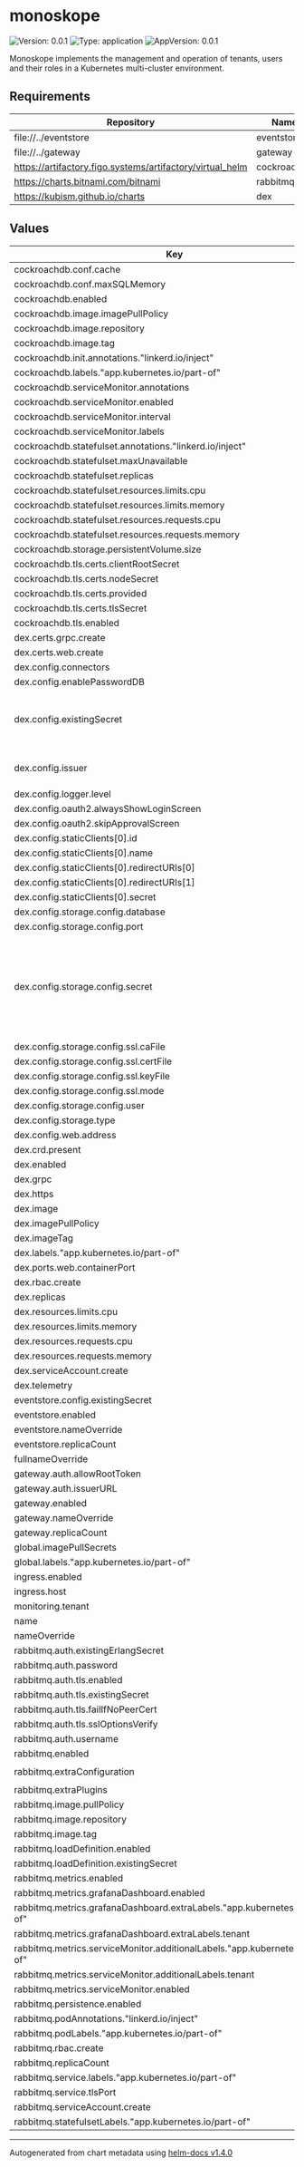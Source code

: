 # monoskope

![Version: 0.0.1](https://img.shields.io/badge/Version-0.0.1-informational?style=flat-square) ![Type: application](https://img.shields.io/badge/Type-application-informational?style=flat-square) ![AppVersion: 0.0.1](https://img.shields.io/badge/AppVersion-0.0.1-informational?style=flat-square)

Monoskope implements the management and operation of tenants, users and their roles in a Kubernetes multi-cluster environment.

## Requirements

| Repository | Name | Version |
|------------|------|---------|
| file://../eventstore | eventstore |  |
| file://../gateway | gateway |  |
| https://artifactory.figo.systems/artifactory/virtual_helm | cockroachdb | 5.0.2 |
| https://charts.bitnami.com/bitnami | rabbitmq | 8.6.1 |
| https://kubism.github.io/charts | dex | 1.0.18 |

## Values

| Key | Type | Default | Description |
|-----|------|---------|-------------|
| cockroachdb.conf.cache | string | `"25%"` |  |
| cockroachdb.conf.maxSQLMemory | string | `"25%"` |  |
| cockroachdb.enabled | bool | `true` |  |
| cockroachdb.image.imagePullPolicy | string | `"Always"` |  |
| cockroachdb.image.repository | string | `"gitlab.figo.systems/platform/dependency_proxy/containers/cockroachdb/cockroach"` |  |
| cockroachdb.image.tag | string | `"v20.2.2"` |  |
| cockroachdb.init.annotations."linkerd.io/inject" | string | `"disabled"` |  |
| cockroachdb.labels."app.kubernetes.io/part-of" | string | `"monoskope"` |  |
| cockroachdb.serviceMonitor.annotations | object | `{}` |  |
| cockroachdb.serviceMonitor.enabled | bool | `true` |  |
| cockroachdb.serviceMonitor.interval | string | `"30s"` |  |
| cockroachdb.serviceMonitor.labels | object | `{}` |  |
| cockroachdb.statefulset.annotations."linkerd.io/inject" | string | `"disabled"` |  |
| cockroachdb.statefulset.maxUnavailable | int | `1` |  |
| cockroachdb.statefulset.replicas | int | `3` |  |
| cockroachdb.statefulset.resources.limits.cpu | int | `1` |  |
| cockroachdb.statefulset.resources.limits.memory | string | `"2Gi"` |  |
| cockroachdb.statefulset.resources.requests.cpu | string | `"500m"` |  |
| cockroachdb.statefulset.resources.requests.memory | string | `"1Gi"` |  |
| cockroachdb.storage.persistentVolume.size | string | `"20Gi"` |  |
| cockroachdb.tls.certs.clientRootSecret | string | `"monoskope-crdb-root"` |  |
| cockroachdb.tls.certs.nodeSecret | string | `"monoskope-crdb-node"` |  |
| cockroachdb.tls.certs.provided | bool | `true` |  |
| cockroachdb.tls.certs.tlsSecret | bool | `true` |  |
| cockroachdb.tls.enabled | bool | `true` |  |
| dex.certs.grpc.create | bool | `false` |  |
| dex.certs.web.create | bool | `false` |  |
| dex.config.connectors | list | `[]` |  |
| dex.config.enablePasswordDB | bool | `false` |  |
| dex.config.existingSecret | string | `"monoskope-dex-config"` | Name of the secret containing the dex config |
| dex.config.issuer | string | `"https://monoskope.io/dex"` | Domain of the issuer (dex) |
| dex.config.logger.level | string | `"debug"` |  |
| dex.config.oauth2.alwaysShowLoginScreen | bool | `false` |  |
| dex.config.oauth2.skipApprovalScreen | bool | `true` |  |
| dex.config.staticClients[0].id | string | `"gateway"` |  |
| dex.config.staticClients[0].name | string | `"Monoskope Gateway"` |  |
| dex.config.staticClients[0].redirectURIs[0] | string | `"http://localhost:8000"` |  |
| dex.config.staticClients[0].redirectURIs[1] | string | `"http://localhost:18000"` |  |
| dex.config.staticClients[0].secret | string | `"{{ .gatewayAppSecret }}"` |  |
| dex.config.storage.config.database | string | `"dex_db"` |  |
| dex.config.storage.config.port | int | `26257` |  |
| dex.config.storage.config.secret | string | `"monoskope-crdb-client-dex"` | Secret containing the certificates to communicate with the storage backend |
| dex.config.storage.config.ssl.caFile | string | `"/etc/dex/certs/ca.crt"` |  |
| dex.config.storage.config.ssl.certFile | string | `"/etc/dex/certs/client.crt"` |  |
| dex.config.storage.config.ssl.keyFile | string | `"/etc/dex/certs/client.key"` |  |
| dex.config.storage.config.ssl.mode | string | `"verify-ca"` |  |
| dex.config.storage.config.user | string | `"dex"` |  |
| dex.config.storage.type | string | `"postgres"` |  |
| dex.config.web.address | string | `"0.0.0.0"` |  |
| dex.crd.present | bool | `true` |  |
| dex.enabled | bool | `false` |  |
| dex.grpc | bool | `false` |  |
| dex.https | bool | `false` |  |
| dex.image | string | `"ghcr.io/dexidp/dex"` |  |
| dex.imagePullPolicy | string | `"Always"` |  |
| dex.imageTag | string | `"v2.27.0"` |  |
| dex.labels."app.kubernetes.io/part-of" | string | `"monoskope"` |  |
| dex.ports.web.containerPort | int | `5556` |  |
| dex.rbac.create | bool | `false` |  |
| dex.replicas | int | `1` |  |
| dex.resources.limits.cpu | string | `"500m"` |  |
| dex.resources.limits.memory | string | `"100Mi"` |  |
| dex.resources.requests.cpu | string | `"100m"` |  |
| dex.resources.requests.memory | string | `"50Mi"` |  |
| dex.serviceAccount.create | bool | `false` |  |
| dex.telemetry | bool | `true` |  |
| eventstore.config.existingSecret | string | `"monoskope-eventstore-config"` |  |
| eventstore.enabled | bool | `true` |  |
| eventstore.nameOverride | string | `"eventstore"` |  |
| eventstore.replicaCount | int | `1` |  |
| fullnameOverride | string | `""` |  |
| gateway.auth.allowRootToken | bool | `false` |  |
| gateway.auth.issuerURL | string | `"https://monoskope.io/dex"` |  |
| gateway.enabled | bool | `true` |  |
| gateway.nameOverride | string | `"gateway"` |  |
| gateway.replicaCount | int | `1` |  |
| global.imagePullSecrets | list | `[]` |  |
| global.labels."app.kubernetes.io/part-of" | string | `"monoskope"` |  |
| ingress.enabled | bool | `false` |  |
| ingress.host | string | `"monoskope.io"` |  |
| monitoring.tenant | string | `"finleap-cloud"` |  |
| name | string | `"monoskope"` |  |
| nameOverride | string | `""` |  |
| rabbitmq.auth.existingErlangSecret | string | `"monoskope-rabbitmq-erlang-cookie"` |  |
| rabbitmq.auth.password | string | `""` |  |
| rabbitmq.auth.tls.enabled | bool | `true` |  |
| rabbitmq.auth.tls.existingSecret | string | `"monoskope-rabbitmq-leaf"` |  |
| rabbitmq.auth.tls.failIfNoPeerCert | bool | `true` |  |
| rabbitmq.auth.tls.sslOptionsVerify | string | `"verify_peer"` |  |
| rabbitmq.auth.username | string | `"admin"` |  |
| rabbitmq.enabled | bool | `true` |  |
| rabbitmq.extraConfiguration | string | `"load_definitions = /app/rabbitmq-definitions.json\nauth_mechanisms.1 = EXTERNAL\nssl_cert_login_from = common_name"` |  |
| rabbitmq.extraPlugins | string | `"rabbitmq_auth_mechanism_ssl"` |  |
| rabbitmq.image.pullPolicy | string | `"Always"` |  |
| rabbitmq.image.repository | string | `"gitlab.figo.systems/platform/dependency_proxy/containers/bitnami/rabbitmq"` |  |
| rabbitmq.image.tag | string | `"3.8.9"` |  |
| rabbitmq.loadDefinition.enabled | bool | `true` |  |
| rabbitmq.loadDefinition.existingSecret | string | `"monoskope-rabbitmq-load-definition"` |  |
| rabbitmq.metrics.enabled | bool | `true` |  |
| rabbitmq.metrics.grafanaDashboard.enabled | bool | `true` |  |
| rabbitmq.metrics.grafanaDashboard.extraLabels."app.kubernetes.io/part-of" | string | `"monoskope"` |  |
| rabbitmq.metrics.grafanaDashboard.extraLabels.tenant | string | `"finleap-cloud"` |  |
| rabbitmq.metrics.serviceMonitor.additionalLabels."app.kubernetes.io/part-of" | string | `"monoskope"` |  |
| rabbitmq.metrics.serviceMonitor.additionalLabels.tenant | string | `"finleap-cloud"` |  |
| rabbitmq.metrics.serviceMonitor.enabled | bool | `true` |  |
| rabbitmq.persistence.enabled | bool | `false` |  |
| rabbitmq.podAnnotations."linkerd.io/inject" | string | `"disabled"` |  |
| rabbitmq.podLabels."app.kubernetes.io/part-of" | string | `"monoskope"` |  |
| rabbitmq.rbac.create | bool | `false` |  |
| rabbitmq.replicaCount | int | `3` |  |
| rabbitmq.service.labels."app.kubernetes.io/part-of" | string | `"monoskope"` |  |
| rabbitmq.service.tlsPort | int | `5671` |  |
| rabbitmq.serviceAccount.create | bool | `false` |  |
| rabbitmq.statefulsetLabels."app.kubernetes.io/part-of" | string | `"monoskope"` |  |

----------------------------------------------
Autogenerated from chart metadata using [helm-docs v1.4.0](https://github.com/norwoodj/helm-docs/releases/v1.4.0)
